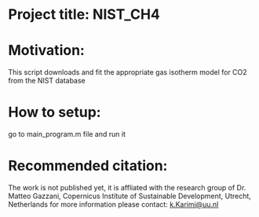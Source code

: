 # Project title: NIST_CH4
# Motivation: 
This script downloads and fit the appropriate gas isotherm model for CO2 from the NIST database
# How to setup:
go to main_program.m file and run it 
# Recommended citation:
The work is not published yet, it is affliated with the research group of Dr. Matteo Gazzani, Copernicus Institute of Sustainable Development, Utrecht, Netherlands
for more information please contact: k.Karimi@uu.nl
